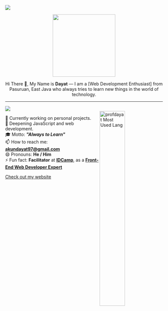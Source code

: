 ![](https://komarev.com/ghpvc/?username=profdayat&color=000000&label=Profile+Visit's)
<p align="center">
  <img src="https://lh3.googleusercontent.com/d/1QlUM9cQnOO5nKqZSZHEi4KpsdXWktgvG" width="200" />
</p>

<p align="center"> Hi There 👋, My Name is <strong>Dayat</strong> — I am a [Web Development Enthusiast] from Pasuruan, East Java who always tries to learn new things in the world of technology.
</p>

---
![](https://img.shields.io/badge/About%20Me)
<br/>
<img width="40%" align="right" alt="profdayat Most Used Lang" src="https://github-readme-stats.vercel.app/api/top-langs/?username=profdayat&layout=compact&show_icons=true&hide_border=true&theme=onedark" />

🔭 Currently working on personal projects.
<br/>
🌱 Deepening JavaScript and web development.
<br/>
🎓 Motto: **_"Always to Learn"_**
<br/>
📫 How to reach me: **[akundayat97@gmail.com](mailto:akundayat97@gmail.com)**
<br/>
😄 Pronouns: **He / Him**
<br/>
⚡ Fun fact: **Facilitator** at **[IDCamp](https://idcamp.indosatooredoo.com/)**, as a **[Front-End Web Developer Expert](https://www.dicoding.com/academies/219)**

[Check out my website](https://profdayat.my.id/)
